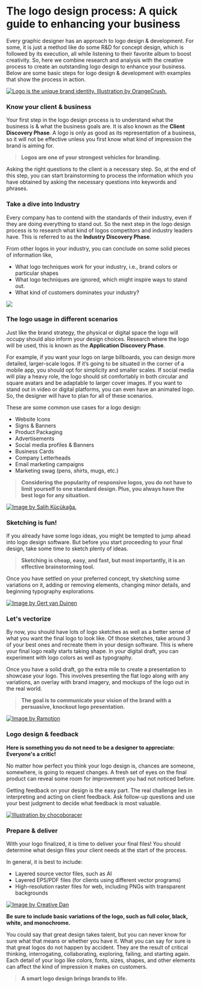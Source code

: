 # The logo design process: A quick guide to enhancing your business

Every graphic designer has an approach to logo design & development. For some, it is just a method like do some R&D for concept design, which is followed by its execution, all while listening to their favorite album to boost creativity. So, here we combine research and analysis with the creative process to create an outstanding logo design to enhance your business. Below are some basic steps for logo design & development with examples that show the process in action.

[![Logo is the unique brand identity. Illustration by OrangeCrush.](https://99designs-blog.imgix.net/blog/wp-content/uploads/2019/08/Logo_Design_Process_jpg_4EOOtXuw-1.jpg?auto=format&q=60&fit=max&w=930 "Logo is the unique brand identity. Illustration by OrangeCrush.")](https://99designs.com/profiles/1193222 "Logo is the unique brand identity. Illustration by OrangeCrush.")

### Know your client & business
Your first step in the logo design process is to understand what the business is & what the business goals are. It is also known as the **Client Discovery Phase**. A logo is only as good as its representation of a business, so it will not be effective unless you first know what kind of impression the brand is aiming for.

> **Logos are one of your strongest vehicles for branding.**

Asking the right questions to the client is a necessary step. So, at the end of this step, you can start brainstorming to process the information which you have obtained by asking the necessary questions into keywords and phrases.

### Take a dive into Industry
Every company has to contend with the standards of their industry, even if they are doing everything to stand out. So the next step in the logo design process is to research what kind of logos competitors and industry leaders have. This is referred to as the **Industry Discovery Phase**.

From other logos in your industry, you can conclude on some solid pieces of information like,
- What logo techniques work for your industry, i.e., brand colors or particular shapes
- What logo techniques are ignored, which might inspire ways to stand out.
- What kind of customers dominates your industry?

![](https://99designs-blog.imgix.net/blog/wp-content/uploads/2019/08/Screen-Shot-2019-07-25-at-5.03.34-PM-e1564682675835.png?auto=format&q=60&fit=max&w=930)

### The logo usage in different scenarios
Just like the brand strategy, the physical or digital space the logo will occupy should also inform your design choices. Research where the logo will be used, this is known as the **Application Discovery Phase**.

For example, if you want your logo on large billboards, you can design more detailed, larger-scale logos. If it’s going to be situated in the corner of a mobile app, you should opt for simplicity and smaller scales. If social media will play a heavy role, the logo should sit comfortably in both circular and square avatars and be adaptable to larger cover images. If you want to stand out in video or digital platforms, you can even have an animated logo. So, the designer will have to plan for all of these scenarios.

These are some common use cases for a logo design:
- Website Icons
- Signs & Banners
- Product Packaging
- Advertisements
- Social media profiles & Banners
- Business Cards
- Company Letterheads
- Email marketing campaigns
- Marketing swag (pens, shirts, mugs, etc.)

> **Considering the popularity of responsive logos, you do not have to limit yourself to one standard design. Plus, you always have the best logo for any situation.**

[![Image by Salih Küçükağa.](https://cdn.dribbble.com/users/58267/screenshots/6720627/hemson-pt4.jpg "Image by Salih Küçükağa.")](https://dribbble.com/salihkucukaga "Image by Salih Küçükağa.")

### Sketching is fun!
If you already have some logo ideas, you might be tempted to jump ahead into logo design software. But before you start proceeding to your final design, take some time to sketch plenty of ideas.

> **Sketching is cheap, easy, and fast, but most importantly, it is an effective brainstorming tool.**

Once you have settled on your preferred concept, try sketching some variations on it, adding or removing elements, changing minor details, and beginning typography explorations.

[![Image by Gert van Duinen](https://cdn.dribbble.com/users/13604/screenshots/14239761/media/f6ed1997373c24ffc9df00cb9dd24697.jpg "Image by Gert van Duinen")](https://dribbble.com/cresk "Image by Gert van Duinen")

### Let's vectorize
By now, you should have lots of logo sketches as well as a better sense of what you want the final logo to look like. Of those sketches, take around 3 of your best ones and recreate them in your design software. This is where your final logo really starts taking shape. In your digital draft, you can experiment with logo colors as well as typography.

Once you have a solid draft, go the extra mile to create a presentation to showcase your logo. This involves presenting the flat logo along with any variations, an overlay with brand imagery, and mockups of the logo out in the real world. 

> **The goal is to communicate your vision of the brand with a persuasive, knockout logo presentation.**

[![Image by Ramotion](https://cdn.dribbble.com/users/25514/screenshots/8862188/media/848e59dfca1d6c3244e1ae0208304f92.png "Image by Ramotion")](https://dribbble.com/Ramotion "Image by Ramotion")


### Logo design & feedback
**Here is something you do not need to be a designer to appreciate: Everyone's a critic!**

No matter how perfect you think your logo design is, chances are someone, somewhere, is going to request changes. A fresh set of eyes on the final product can reveal some room for improvement you had not noticed before.

Getting feedback on your design is the easy part. The real challenge lies in interpreting and acting on client feedback. Ask follow-up questions and use your best judgment to decide what feedback is most valuable.

[![Illustration by chocoboracer](https://99designs-blog.imgix.net/blog/wp-content/uploads/2019/08/attachment_80856115-e1564596397758.jpg?auto=format&q=60&fit=max&w=930 "Illustration by chocoboracer")](https://99designs.com/profiles/848983 "Illustration by chocoboracer")

### Prepare & deliver
With your logo finalized, it is time to deliver your final files! You should determine what design files your client needs at the start of the process. 

In general, it is best to include:
- Layered source vector files, such as AI
- Layered EPS/PDF files (for clients using different vector programs)
- High-resolution raster files for web, including PNGs with transparent backgrounds

[![Image by Creative Dan](https://99designs-blog.imgix.net/blog/wp-content/uploads/2019/08/attachment_106459260-e1564959523107.jpg?auto=format&q=60&fit=max&w=930 "Image by Creative Dan")](https://99designs.com/profiles/creativedan "Image by Creative Dan")

**Be sure to include basic variations of the logo, such as full color, black, white, and monochrome.**

You could say that great design takes talent, but you can never know for sure what that means or whether you have it. What you can say for sure is that great logos do not happen by accident. They are the result of critical thinking, interrogating, collaborating, exploring, failing, and starting again. Each detail of your logo like colors, fonts, sizes, shapes, and other elements can affect the kind of impression it makes on customers.

> **A smart logo design brings brands to life.**

